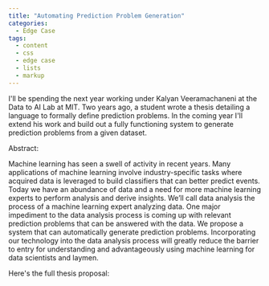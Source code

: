 ```yaml
---
title: "Automating Prediction Problem Generation"
categories:
  - Edge Case
tags:
  - content
  - css
  - edge case
  - lists
  - markup
---
```


I'll be spending the next year working under Kalyan Veeramachaneni at the Data to AI Lab at MIT. Two years ago, a student wrote a thesis detailing a language to formally define prediction problems. In the coming year I'll extend his work and build out a fully functioning system to generate prediction problems from a given dataset.

Abstract:

Machine learning has seen a swell of activity in recent years. Many applications of machine learning involve industry-specific tasks where acquired data is leveraged to build classifiers that can better predict events. Today we have an abundance of data and a need for more machine learning experts to perform analysis and derive insights. We’ll call data analysis the process of a machine learning expert analyzing data. One major impediment to the data analysis process is coming up with relevant prediction problems that can be answered with the data. We propose a system that can automatically generate prediction problems. Incorporating our technology into the data analysis process will greatly reduce the barrier to entry for understanding and advantageously using machine learning for data scientists and laymen.

Here's the full thesis proposal:

